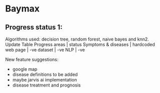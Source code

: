 # Baymax
## Progress status 1: 
 Algorithms used: decision tree, random forest, naive bayes and knn2.
 Update Table
 Progress areas       |     status
 Symptoms & diseases  |   hardcoded
 web page             |      -ve
 dataset              |      -ve
 NLP                  |      -ve

New feature suggestions:
- google map 
- disease definitions to be added
- maybe jarvis ai implementation
- disease treatment and prognosis
